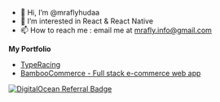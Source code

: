 - 👋 Hi, I’m @mraflyhudaa
- 👀 I’m interested in React & React Native
- 📫 How to reach me : email me at mrafly.info@gmail.com


**My Portfolio**

 - [TypeRacing](https://typeracingspeed.netlify.app/)
 - [BambooCommerce - Full stack e-commerce web app](https://bamboocommerce.vercel.app)

[![DigitalOcean Referral Badge](https://web-platforms.sfo2.cdn.digitaloceanspaces.com/WWW/Badge%201.svg)](https://www.digitalocean.com/?refcode=a4eaa45d3d5f&utm_campaign=Referral_Invite&utm_medium=Referral_Program&utm_source=badge)

<!---
mraflyhudaa/mraflyhudaa is a ✨ special ✨ repository because its `README.md` (this file) appears on your GitHub profile.
You can click the Preview link to take a look at your changes.
--->
